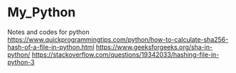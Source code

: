# My_Python
Notes and codes for python
https://www.quickprogrammingtips.com/python/how-to-calculate-sha256-hash-of-a-file-in-python.html
https://www.geeksforgeeks.org/sha-in-python/
https://stackoverflow.com/questions/19342033/hashing-file-in-python-3
